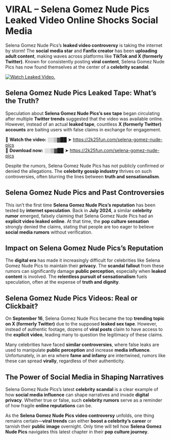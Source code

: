 # VIRAL – Selena Gomez Nude Pics Leaked Video Online Shocks Social Media 

Selena Gomez Nude Pics’s **leaked video controversy** is taking the internet by storm! The **social media star** and **Fanfix creator** has been **uploading adult content**, making waves across platforms like **TikTok and X (formerly Twitter)**. Known for consistently posting **viral content**, Selena Gomez Nude Pics has now found themselves at the center of a **celebrity scandal**.  

[![Watch Leaked Video.](https://miro.medium.com/v2/resize:fit:828/format:webp/1*cilzJN44JGOrTw9NJCrNHA.gif "Watch Leaked Video")](https://2k25fun.com/selena-gomez-nude-pics)

## **Selena Gomez Nude Pics Leaked Tape: What’s the Truth?**  
Speculation about **Selena Gomez Nude Pics’s sex tape** began circulating after multiple **Twitter trends** suggested that the video was available online. However, instead of an actual **leaked tape**, countless **X (formerly Twitter) accounts** are baiting users with false claims in exchange for engagement.  

🔹 **Watch the video:** ░░▒▓██ ➤ https://2k25fun.com/selena-gomez-nude-pics  
🔹 **Download now:** ░░▒▓██ ➤ https://2k25fun.com/selena-gomez-nude-pics  

Despite the rumors, Selena Gomez Nude Pics has not publicly confirmed or denied the allegations. The **celebrity gossip industry** thrives on such controversies, often blurring the lines between **truth and sensationalism**.  

## **Selena Gomez Nude Pics and Past Controversies**  
This isn’t the first time **Selena Gomez Nude Pics’s reputation** has been tested by **internet speculation**. Back in **July 2024**, a similar **celebrity rumor** emerged, falsely claiming that Selena Gomez Nude Pics had an **explicit video leaked online**. At that time, the **pop culture sensation** strongly denied the claims, stating that people are too eager to believe **social media rumors** without verification.  

## **Impact on Selena Gomez Nude Pics’s Reputation**  
The **digital era** has made it increasingly difficult for celebrities like Selena Gomez Nude Pics to maintain their **privacy**. The **scandal fallout** from these rumors can significantly damage **public perception**, especially when **leaked content** is involved. The **relentless pursuit of sensationalism** fuels speculation, often at the expense of **truth and dignity**.  

## **Selena Gomez Nude Pics Videos: Real or Clickbait?**  
On **September 16**, Selena Gomez Nude Pics became the top **trending topic on X (formerly Twitter)** due to the supposed **leaked sex tape**. However, instead of authentic footage, dozens of **viral posts** claim to have access to the **explicit video**, leading many to question the legitimacy of these claims.  

Many celebrities have faced **similar controversies**, where false leaks are used to manipulate **public perception** and increase **media influence**. Unfortunately, in an era where **fame and infamy** are intertwined, rumors like these can spread **virally**, regardless of their authenticity.  

## **The Power of Social Media in Shaping Narratives**  
Selena Gomez Nude Pics’s latest **celebrity scandal** is a clear example of how **social media influence** can shape narratives and invade **digital privacy**. Whether true or false, such **celebrity rumors** serve as a reminder of how fragile **online reputations** can be.  

As the **Selena Gomez Nude Pics video controversy** unfolds, one thing remains certain—**viral trends** can either **boost a celebrity’s career** or tarnish their **public image** overnight. Only time will tell how **Selena Gomez Nude Pics** navigates this latest chapter in their **pop culture journey**. 
